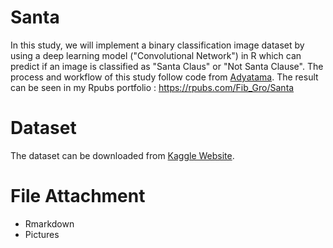 # Santa

In this study, we will implement a binary classification image dataset by using a deep learning model ("Convolutional Network") in R which can predict if an image is classified as "Santa Claus" or "Not Santa Clause". The process and workflow of this study follow code from [Adyatama](https://rpubs.com/Argaadya/image_conv). The result can be seen in my Rpubs portfolio : https://rpubs.com/Fib_Gro/Santa

# Dataset

The dataset can be downloaded from [Kaggle Website](https://www.kaggle.com/datasets/deepcontractor/is-that-santa-image-classification). 

# File Attachment

- Rmarkdown
- Pictures
